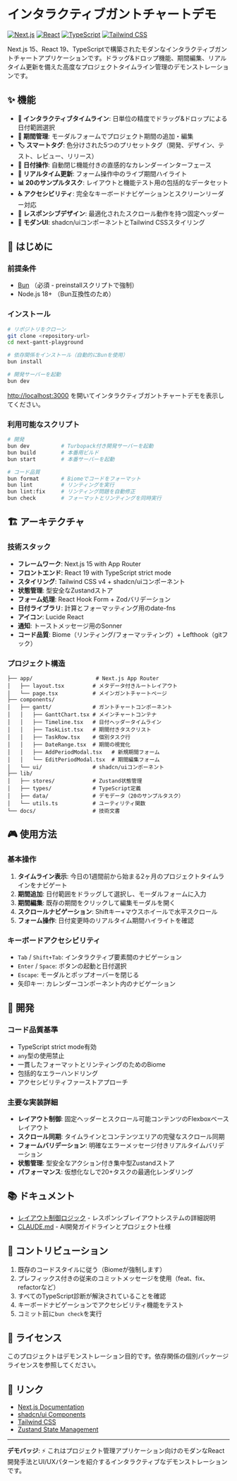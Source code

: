 # インタラクティブガントチャートデモ

[![Next.js](https://img.shields.io/badge/Next.js-15-black)](https://nextjs.org/)
[![React](https://img.shields.io/badge/React-19-blue)](https://reactjs.org/)
[![TypeScript](https://img.shields.io/badge/TypeScript-5-blue)](https://www.typescriptlang.org/)
[![Tailwind CSS](https://img.shields.io/badge/Tailwind_CSS-4-38bdf8)](https://tailwindcss.com/)

Next.js 15、React 19、TypeScriptで構築されたモダンなインタラクティブガントチャートアプリケーションです。ドラッグ&ドロップ機能、期間編集、リアルタイム更新を備えた高度なプロジェクトタイムライン管理のデモンストレーションです。

## ✨ 機能

- **🎯 インタラクティブタイムライン**: 日単位の精度でドラッグ&ドロップによる日付範囲選択
- **📝 期間管理**: モーダルフォームでプロジェクト期間の追加・編集
- **🏷️ スマートタグ**: 色分けされた5つのプリセットタグ（開発、デザイン、テスト、レビュー、リリース）
- **📅 日付操作**: 自動閉じ機能付きの直感的なカレンダーインターフェース
- **🔄 リアルタイム更新**: フォーム操作中のライブ期間ハイライト
- **📊 20のサンプルタスク**: レイアウトと機能テスト用の包括的なデータセット
- **♿ アクセシビリティ**: 完全なキーボードナビゲーションとスクリーンリーダー対応
- **📱 レスポンシブデザイン**: 最適化されたスクロール動作を持つ固定ヘッダー
- **🎨 モダンUI**: shadcn/uiコンポーネントとTailwind CSSスタイリング

## 🚀 はじめに

### 前提条件

- [Bun](https://bun.sh/) （必須 - preinstallスクリプトで強制）
- Node.js 18+ （Bun互換性のため）

### インストール

```bash
# リポジトリをクローン
git clone <repository-url>
cd next-gantt-playground

# 依存関係をインストール（自動的にBunを使用）
bun install

# 開発サーバーを起動
bun dev
```

[http://localhost:3000](http://localhost:3000) を開いてインタラクティブガントチャートデモを表示してください。

### 利用可能なスクリプト

```bash
# 開発
bun dev          # Turbopack付き開発サーバーを起動
bun build        # 本番用ビルド
bun start        # 本番サーバーを起動

# コード品質
bun format       # Biomeでコードをフォーマット
bun lint         # リンティングを実行
bun lint:fix     # リンティング問題を自動修正
bun check        # フォーマットとリンティングを同時実行
```

## 🏗️ アーキテクチャ

### 技術スタック

- **フレームワーク**: Next.js 15 with App Router
- **フロントエンド**: React 19 with TypeScript strict mode
- **スタイリング**: Tailwind CSS v4 + shadcn/uiコンポーネント
- **状態管理**: 型安全なZustandストア
- **フォーム処理**: React Hook Form + Zodバリデーション
- **日付ライブラリ**: 計算とフォーマッティング用のdate-fns
- **アイコン**: Lucide React
- **通知**: トーストメッセージ用のSonner
- **コード品質**: Biome（リンティング/フォーマッティング）+ Lefthook（gitフック）

### プロジェクト構造

```
├── app/                    # Next.js App Router
│   ├── layout.tsx         # メタデータ付きルートレイアウト
│   └── page.tsx           # メインガントチャートページ
├── components/
│   ├── gantt/             # ガントチャートコンポーネント
│   │   ├── GanttChart.tsx # メインチャートコンテナ
│   │   ├── Timeline.tsx   # 日付ヘッダータイムライン
│   │   ├── TaskList.tsx   # 期間付きタスクリスト
│   │   ├── TaskRow.tsx    # 個別タスク行
│   │   ├── DateRange.tsx  # 期間の視覚化
│   │   ├── AddPeriodModal.tsx   # 新規期間フォーム
│   │   └── EditPeriodModal.tsx  # 期間編集フォーム
│   └── ui/                # shadcn/uiコンポーネント
├── lib/
│   ├── stores/            # Zustand状態管理
│   ├── types/             # TypeScript定義
│   ├── data/              # デモデータ（20のサンプルタスク）
│   └── utils.ts           # ユーティリティ関数
└── docs/                  # 技術文書
```

## 🎮 使用方法

### 基本操作

1. **タイムライン表示**: 今日の1週間前から始まる2ヶ月のプロジェクトタイムラインをナビゲート
2. **期間追加**: 日付範囲をドラッグして選択し、モーダルフォームに入力
3. **期間編集**: 既存の期間をクリックして編集モーダルを開く
4. **スクロールナビゲーション**: Shiftキー+マウスホイールで水平スクロール
5. **フォーム操作**: 日付変更時のリアルタイム期間ハイライトを確認

### キーボードアクセシビリティ

- `Tab` / `Shift+Tab`: インタラクティブ要素間のナビゲーション
- `Enter` / `Space`: ボタンの起動と日付選択
- `Escape`: モーダルとポップオーバーを閉じる
- 矢印キー: カレンダーコンポーネント内のナビゲーション

## 🔧 開発

### コード品質基準

- TypeScript strict mode有効
- `any`型の使用禁止
- 一貫したフォーマットとリンティングのためのBiome
- 包括的なエラーハンドリング
- アクセシビリティファーストアプローチ

### 主要な実装詳細

- **レイアウト制御**: 固定ヘッダーとスクロール可能コンテンツのFlexboxベースレイアウト
- **スクロール同期**: タイムラインとコンテンツエリアの完璧なスクロール同期
- **フォームバリデーション**: 明確なエラーメッセージ付きリアルタイムバリデーション
- **状態管理**: 型安全なアクション付き集中型Zustandストア
- **パフォーマンス**: 仮想化なしで20+タスクの最適化レンダリング

## 📚 ドキュメント

- [レイアウト制御ロジック](./docs/layout-control-logic.md) - レスポンシブレイアウトシステムの詳細説明
- [CLAUDE.md](./CLAUDE.md) - AI開発ガイドラインとプロジェクト仕様

## 🤝 コントリビューション

1. 既存のコードスタイルに従う（Biomeが強制します）
2. プレフィックス付きの従来のコミットメッセージを使用（feat、fix、refactorなど）
3. すべてのTypeScript診断が解決されていることを確認
4. キーボードナビゲーションでアクセシビリティ機能をテスト
5. コミット前に`bun check`を実行

## 📄 ライセンス

このプロジェクトはデモンストレーション目的です。依存関係の個別パッケージライセンスを参照してください。

## 🔗 リンク

- [Next.js Documentation](https://nextjs.org/docs)
- [shadcn/ui Components](https://ui.shadcn.com/)
- [Tailwind CSS](https://tailwindcss.com/)
- [Zustand State Management](https://zustand-demo.pmnd.rs/)

---

**デモバッジ**: ⚡ これはプロジェクト管理アプリケーション向けのモダンなReact開発手法とUI/UXパターンを紹介するインタラクティブなデモンストレーションです。
